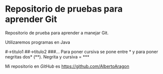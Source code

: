 # Repositorio de pruebas para aprender Git
Repositorio de prueba para aprender a manejar Git.

Utilizaremos programas en Java

#->titulo1
##->titulo2
###...
Para poner cursiva se pone entre * y para poner negritas dos* (**). Negrita y cursiva = ***

Mi repositorio en *GitHub* es <https://github.com/AlbertoAragon>



